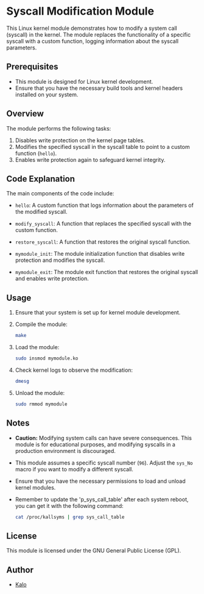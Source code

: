 # Syscall Modification Module

This Linux kernel module demonstrates how to modify a system call (syscall) in the kernel. The module replaces the functionality of a specific syscall with a custom function, logging information about the syscall parameters.

## Prerequisites

- This module is designed for Linux kernel development.
- Ensure that you have the necessary build tools and kernel headers installed on your system.

## Overview

The module performs the following tasks:

1. Disables write protection on the kernel page tables.
2. Modifies the specified syscall in the syscall table to point to a custom function (`hello`).
3. Enables write protection again to safeguard kernel integrity.

## Code Explanation

The main components of the code include:

- `hello`: A custom function that logs information about the parameters of the modified syscall.

- `modify_syscall`: A function that replaces the specified syscall with the custom function.

- `restore_syscall`: A function that restores the original syscall function.

- `mymodule_init`: The module initialization function that disables write protection and modifies the syscall.

- `mymodule_exit`: The module exit function that restores the original syscall and enables write protection.

## Usage

1. Ensure that your system is set up for kernel module development.

2. Compile the module:

   ```bash
   make
   ```

3. Load the module:

   ```bash
   sudo insmod mymodule.ko
   ```

4. Check kernel logs to observe the modification:

   ```bash
   dmesg
   ```

5. Unload the module:

   ```bash
   sudo rmmod mymodule
   ```

## Notes

- **Caution:** Modifying system calls can have severe consequences. This module is for educational purposes, and modifying syscalls in a production environment is discouraged.

- This module assumes a specific syscall number (`96`). Adjust the `sys_No` macro if you want to modify a different syscall.

- Ensure that you have the necessary permissions to load and unload kernel modules.

- Remember to update the 'p_sys_call_table' after each system reboot, you can get it with the following command:

   ```bash
   cat /proc/kallsyms | grep sys_call_table 
   ```



## License

This module is licensed under the GNU General Public License (GPL).

## Author

- [Kalo](https://github.com/Kalopers)